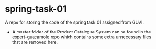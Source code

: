 # spring-task-01
A repo for storing the code of the spring task 01 assigned from GUVI.
  * A master folder of the Product Catalogue System can be found in the expert-guacamole repo which contains some extra unnecessary files that are removed here.
